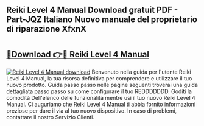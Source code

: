 ## Reiki Level 4 Manual Download gratuit PDF - Part-JQZ Italiano Nuovo manuale del proprietario di riparazione XfxnX

# <h2><a href="http://dffif1.blite.top/?on=Reiki+Level+4+Manual">🔗Download 👉🔴 Reiki Level 4 Manual</a></h2>

[![Reiki Level 4 Manual download](https://i.imgur.com/lujVjoI.png)](http://dffif1.blite.top/?on=Reiki+Level+4+Manual)
Benvenuto nella guida per l'utente Reiki Level 4 Manual, la tua risorsa definitiva per comprendere e utilizzare il tuo nuovo prodotto. Guida passo passo nelle pagine seguenti troverai una guida dettagliata passo passo su come configurare il tuo REDDDDDDD. Goditi la comodità Dell'elenco delle funzionalità mentre usi il tuo nuovo Reiki Level 4 Manual. Ci auguriamo che Reiki Level 4 Manual ti abbia fornito informazioni preziose per dare il via al tuo nuovo dispositivo. In caso di problemi, contattare il nostro Servizio Clienti.
